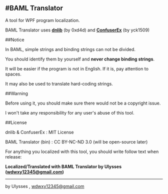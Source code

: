 
#BAML Translator
---
A tool for WPF program localization.

BAML Translator uses [**dnlib**](https://github.com/0xd4d/dnlib) (by 0xd4d) and [**ConfuserEx**](https://github.com/yck1509/ConfuserEx) (by yck1509)

##Notice

In BAML, simple strings and binding strings can not be divided.

You should identify them by yourself and **never change binding strings**.

It will be easier if the program is not in English. If it is, pay attention to spaces.

It may also be used to translate hard-coding strings.

##Warning

Before using it, you should make sure there would not be a copyright issue.

I won't take any responsibility for any user's abuse of this tool.

##License

dnlib & ConfuserEx : MIT License

BAML Translator (bin) : CC BY-NC-ND 3.0 (will be open-source later)

For anything you localized with this tool, you should write follow text when release:

**Localized/Translated with BAML Translator by Ulysses (wdwxy12345@gmail.com)**

---
by Ulysses , wdwxy12345@gmail.com
